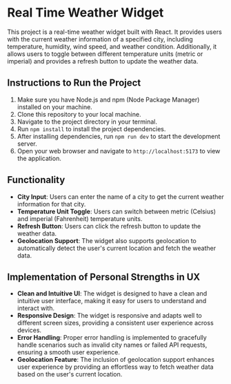 # Real Time Weather Widget

This project is a real-time weather widget built with React. It provides users with the current weather information of a specified city, including temperature, humidity, wind speed, and weather condition. Additionally, it allows users to toggle between different temperature units (metric or imperial) and provides a refresh button to update the weather data.

## Instructions to Run the Project

1. Make sure you have Node.js and npm (Node Package Manager) installed on your machine.
2. Clone this repository to your local machine.
3. Navigate to the project directory in your terminal.
4. Run `npm install` to install the project dependencies.
5. After installing dependencies, run `npm run dev` to start the development server.
6. Open your web browser and navigate to `http://localhost:5173` to view the application.

## Functionality

- **City Input**: Users can enter the name of a city to get the current weather information for that city.
- **Temperature Unit Toggle**: Users can switch between metric (Celsius) and imperial (Fahrenheit) temperature units.
- **Refresh Button**: Users can click the refresh button to update the weather data.
- **Geolocation Support**: The widget also supports geolocation to automatically detect the user's current location and fetch the weather data.

## Implementation of Personal Strengths in UX

- **Clean and Intuitive UI**: The widget is designed to have a clean and intuitive user interface, making it easy for users to understand and interact with.
- **Responsive Design**: The widget is responsive and adapts well to different screen sizes, providing a consistent user experience across devices.
- **Error Handling**: Proper error handling is implemented to gracefully handle scenarios such as invalid city names or failed API requests, ensuring a smooth user experience.
- **Geolocation Feature**: The inclusion of geolocation support enhances user experience by providing an effortless way to fetch weather data based on the user's current location.
